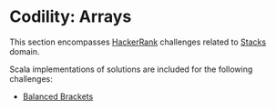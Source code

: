 # Codility: Arrays

This section encompasses [HackerRank](https://www.hackerrank.com/dashboard) challenges related to [Stacks](https://www.hackerrank.com/domains/data-structures?filters%5Bsubdomains%5D%5B%5D=stacks) domain.
 
Scala implementations of solutions are included for the following challenges:

* [Balanced Brackets](balanced-brackets.md)

